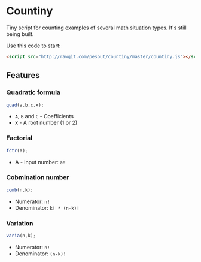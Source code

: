 # Countiny
Tiny script for counting examples of several math situation types. It's still being built.

Use this code to start:

``` html
<script src="http://rawgit.com/pesout/countiny/master/countiny.js"></script>
```

## Features

### Quadratic formula

```javascript
quad(a,b,c,x);
```
- `A`, `B` and `C` - Coefficients
- `X` - A root number (1 or 2)

### Factorial

```javascript
fctr(a);
```
- A - input number: `a!`

### Cobmination number

```javascript
comb(n,k);
```
- Numerator: `n!`
- Denominator: `k! * (n-k)!`

### Variation

```javascript
varia(n,k);
```
- Numerator: `n!`
- Denominator: `(n-k)!`
